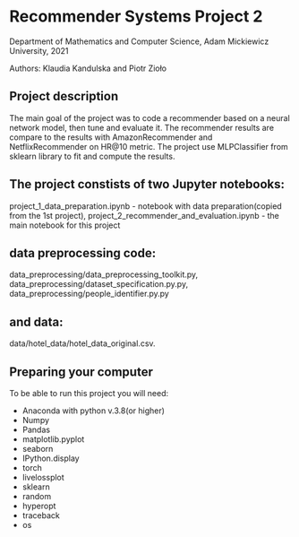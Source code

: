 # Recommender Systems Project 2 

Department of Mathematics and Computer Science, Adam Mickiewicz University, 2021

Authors: Klaudia Kandulska and Piotr Zioło

## Project description

The main goal of the project was to code a recommender based on a neural network model, then tune and evaluate it. The recommender results are compare to the results with AmazonRecommender and NetflixRecommender on HR@10 metric. The project use MLPClassifier from sklearn library to fit and compute the results.

## The project constists of two Jupyter notebooks:
project_1_data_preparation.ipynb - notebook with data preparation(copied from the 1st project),
project_2_recommender_and_evaluation.ipynb - the main notebook for this project
## data preprocessing code:
data_preprocessing/data_preprocessing_toolkit.py,
data_preprocessing/dataset_specification.py.py,
data_preprocessing/people_identifier.py.py
## and data:
data/hotel_data/hotel_data_original.csv.

## Preparing your computer
To be able to run this project you will need:
- Anaconda with python v.3.8(or higher)
- Numpy
- Pandas
- matplotlib.pyplot
- seaborn
- IPython.display
- torch
- livelossplot
- sklearn
- random
- hyperopt
- traceback
- os
